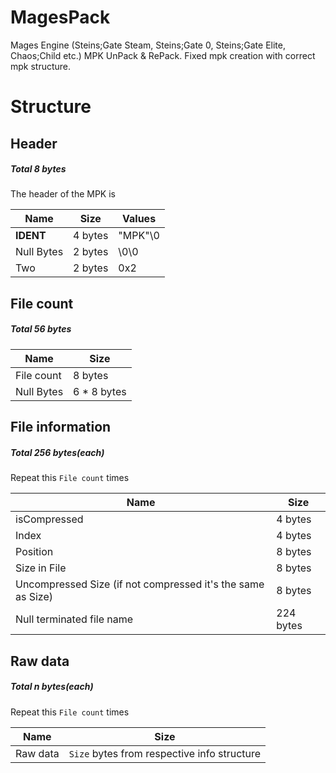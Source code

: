 # MagesPack
Mages Engine (Steins;Gate Steam, Steins;Gate 0, Steins;Gate Elite, Chaos;Child etc.) MPK UnPack &amp; RePack. Fixed mpk creation with correct mpk structure. 
# Structure

## Header
##### Total 8 bytes
The header of the MPK is

Name | Size | Values |
--- | --- | --- 
**IDENT** | 4 bytes | "MPK"\0
Null Bytes | 2 bytes | \0\0
Two | 2 bytes | 0x2

## File count
##### Total 56 bytes
Name | Size |
--- | --- 
File count | 8 bytes
Null Bytes | 6 * 8 bytes

## File information
##### Total 256 bytes(each)
Repeat this `File count` times

Name | Size |
--- | --- 
isCompressed | 4 bytes
Index | 4 bytes
Position | 8 bytes
Size in File | 8 bytes
Uncompressed Size (if not compressed it's the same as Size) | 8 bytes
Null terminated file name | 224 bytes

## Raw data
##### Total n bytes(each)
Repeat this `File count` times

Name | Size |
--- | --- 
Raw data | `Size` bytes from respective info structure
